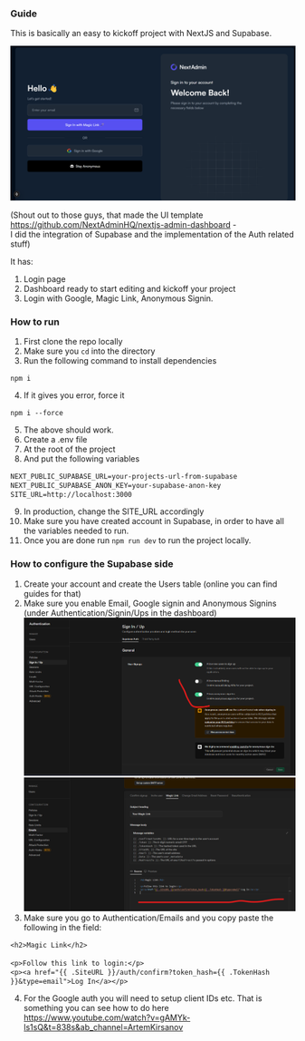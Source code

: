 ### Guide

This is basically an easy to kickoff project with NextJS and Supabase.

![alt text](https://github.com/adaOctopus/nextjs-auth-supabase/blob/main/signinpage.png)

(Shout out to those guys, that made the UI template https://github.com/NextAdminHQ/nextjs-admin-dashboard -  
I did the integration of Supabase and the implementation of the Auth related stuff)

It has:
1. Login page
2. Dashboard ready to start editing and kickoff your project
3. Login with Google, Magic Link, Anonymous Signin.

### How to run

1. First clone the repo locally
2. Make sure you `cd` into the directory
3. Run the following command to install dependencies 
```
npm i
```
4. If it gives you error, force it
```
npm i --force
```
5. The above should work.
6. Create a .env file
7. At the root of the project
8. And put the following variables
```
NEXT_PUBLIC_SUPABASE_URL=your-projects-url-from-supabase
NEXT_PUBLIC_SUPABASE_ANON_KEY=your-supabase-anon-key
SITE_URL=http://localhost:3000
```
9. In production, change the SITE_URL accordingly
10. Make sure you have created account in Supabase, in order to have all the variables needed to run.
11. Once you are done run ``` npm run dev ``` to run the project locally. 

### How to configure the Supabase side

1. Create your account and create the Users table (online you can find guides for that)
2. Make sure you enable Email, Google signin and Anonymous Signins (under Authentication/Signin/Ups  in the dashboard)
![alt text](https://github.com/adaOctopus/nextjs-auth-supabase/blob/main/Anonymous.png)
![alt text](https://github.com/adaOctopus/nextjs-auth-supabase/blob/main/MagicLink.png)
3. Make sure you go to Authentication/Emails and you copy paste the following in the field:
```
<h2>Magic Link</h2>

<p>Follow this link to login:</p>
<p><a href="{{ .SiteURL }}/auth/confirm?token_hash={{ .TokenHash }}&type=email">Log In</a></p>
```
4. For the Google auth you will need to setup client IDs etc. That is something you can see how to do here
https://www.youtube.com/watch?v=gAMYk-ls1sQ&t=838s&ab_channel=ArtemKirsanov